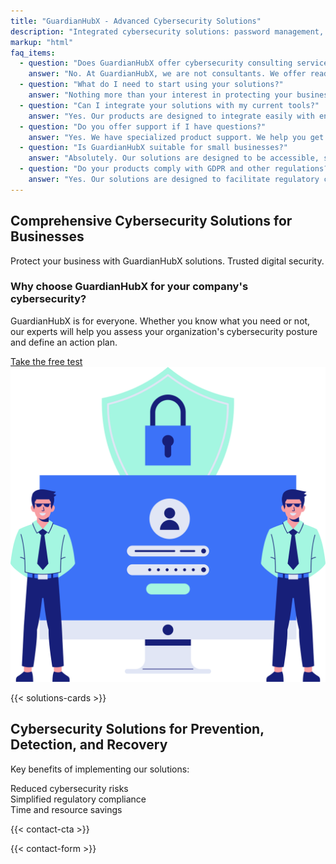 ```yaml
---
title: "GuardianHubX - Advanced Cybersecurity Solutions"
description: "Integrated cybersecurity solutions: password management, phishing training, backups, and threat detection."
markup: "html"
faq_items:
  - question: "Does GuardianHubX offer cybersecurity consulting services?"
    answer: "No. At GuardianHubX, we are not consultants. We offer ready-to-use cybersecurity technology products that you can implement directly in your company without lengthy processes or external advisory."
  - question: "What do I need to start using your solutions?"
    answer: "Nothing more than your interest in protecting your business. Our products are designed for a quick and autonomous implementation. They include guides and technical support to help you at all times."
  - question: "Can I integrate your solutions with my current tools?"
    answer: "Yes. Our products are designed to integrate easily with environments like Microsoft 365, on-premise servers, cloud solutions, and other common business platforms."
  - question: "Do you offer support if I have questions?"
    answer: "Yes. We have specialized product support. We help you get the most out of our solutions."
  - question: "Is GuardianHubX suitable for small businesses?"
    answer: "Absolutely. Our solutions are designed to be accessible, scalable, and easy to use. You don't need an IT team to start protecting your business."
  - question: "Do your products comply with GDPR and other regulations?"
    answer: "Yes. Our solutions are designed to facilitate regulatory compliance automatically, without the need to hire an external legal or technical consultant."
---
```


<main class="container my-5">
<section class="bg-white py-1">
  <div class="container">
    <div class="row align-items-center">      
      <div class="col-lg-7 landing-slide-in-left">
        <h2 class="landing-section-title text-start mb-3">
          Comprehensive Cybersecurity Solutions for Businesses
        </h1>
        <p class="mb-3 landing-text-muted">
          Protect your business with GuardianHubX solutions. Trusted digital security.
        </p>
        <h3 class="mb-3 text-start">
          Why choose GuardianHubX for your company's cybersecurity?
        </h3>
        <p class="mb-4 landing-text-muted">
          GuardianHubX is for everyone. Whether you know what you need or not, our experts will help you assess your organization's cybersecurity posture and define an action plan.
        </p>
        <a href="/en/cybersecurity-test/" class="btn btn-primary btn-lg">
          Take the free test <i class="fas fa-arrow-right ms-2"></i>
        </a>
      </div>      
      <div class="col-lg-5 text-center landing-slide-in-right mt-4 mt-lg-0">
        <img src="/img/test-1.svg" alt="Cybersecurity solutions for businesses" class="img-fluid" loading="lazy">
      </div>
    </div>
  </div>
</section>

<!-- Partners / Solutions Section -->
{{< solutions-cards >}}

<!-- CTA Section -->
<section class="landing-cta-section py-5">
  <div class="container text-center">
    <h2 class="landing-cta-title landing-fade-in mb-4">
      Cybersecurity Solutions for Prevention, Detection, and Recovery
    </h2>
    <p class="landing-cta-subtitle landing-fade-in mb-4">
      Key benefits of implementing our solutions:
    </p>
    <div class="row justify-content-center g-3">
      <div class="col-12 col-md-4">
        <div class="p-4 bg-light text-dark rounded-3 shadow-sm d-flex flex-column align-items-center justify-content-center h-100 text-center">
          <i class="fas fa-lock fa-2x text-primary mb-3"></i>
          <span class="fw-semibold fs-6">Reduced cybersecurity risks</span>
        </div>
      </div>
      <div class="col-12 col-md-4">
        <div class="p-4 bg-light text-dark rounded-3 shadow-sm d-flex flex-column align-items-center justify-content-center h-100 text-center">
          <i class="fas fa-check-circle fa-2x text-success mb-3"></i>
          <span class="fw-semibold fs-6">Simplified regulatory compliance</span>
        </div>
      </div>
      <div class="col-12 col-md-4">
        <div class="p-4 bg-light text-dark rounded-3 shadow-sm d-flex flex-column align-items-center justify-content-center h-100 text-center">
          <i class="fas fa-clock fa-2x text-info mb-3"></i>
          <span class="fw-semibold fs-6">Time and resource savings</span>
        </div>
      </div>
    </div>
  </div>
</section>

{{< contact-cta >}}

<!-- Contact Section -->
<div id="contact"></div>
<section class="contact-section mb-5">
  {{< contact-form >}}
</section>
</main>